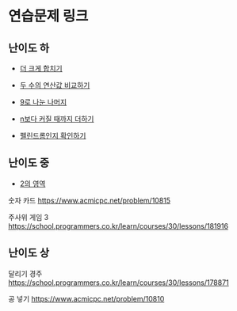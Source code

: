 # 연습문제 링크
## 난이도 하
- [더 크게 합치기](../programmers/Solution181939.java)

- [두 수의 연산값 비교하기](../programmers/Solution181938.java)


- [9로 나눈 나머지](../programmers/Solution181914.java)
- [n보다 커질 때까지 더하기](../programmers/Solution181884.java)
- [펠린드롬인지 확인하기](../boj/Main10988.java)

## 난이도 중
- [2의 영역](../programmers/Solution181894.java)

숫자 카드
https://www.acmicpc.net/problem/10815

주사위 게임 3
https://school.programmers.co.kr/learn/courses/30/lessons/181916

## 난이도 상
달리기 경주
https://school.programmers.co.kr/learn/courses/30/lessons/178871

공 넣기
https://www.acmicpc.net/problem/10810
